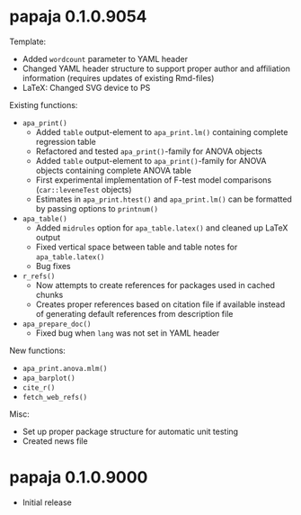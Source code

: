 # papaja 0.1.0.9054

Template:
- Added `wordcount` parameter to YAML header
- Changed YAML header structure to support proper author and affiliation information (requires updates of existing Rmd-files)
- LaTeX: Changed SVG device to PS

Existing functions:
- `apa_print()`
    - Added `table` output-element to `apa_print.lm()` containing complete regression table
    - Refactored and tested `apa_print()`-family for ANOVA objects
    - Added `table` output-element to `apa_print()`-family for ANOVA objects containing complete ANOVA table
    - First experimental implementation of F-test model comparisons (`car::leveneTest` objects)
    - Estimates in `apa_print.htest()` and `apa_print.lm()` can be formatted by passing options to `printnum()`
- `apa_table()`
    - Added `midrules` option for `apa_table.latex()` and cleaned up LaTeX output
    - Fixed vertical space between table and table notes for `apa_table.latex()`
    - Bug fixes
- `r_refs()`
    - Now attempts to create references for packages used in cached chunks
    - Creates proper references based on citation file if available instead of generating default references from description file
- `apa_prepare_doc()`
    - Fixed bug when `lang` was not set in YAML header

New functions:
- `apa_print.anova.mlm()`
- `apa_barplot()`
- `cite_r()`
- `fetch_web_refs()`

Misc:
- Set up proper package structure for automatic unit testing
- Created news file

# papaja 0.1.0.9000

- Initial release
